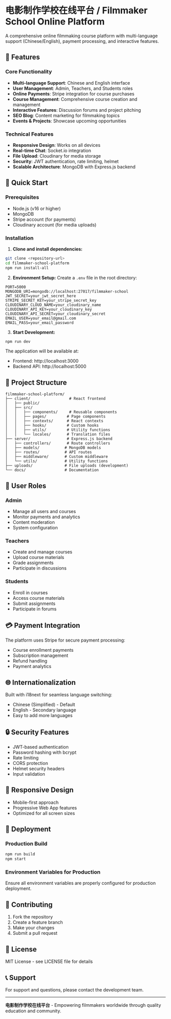 # 电影制作学校在线平台 / Filmmaker School Online Platform

A comprehensive online filmmaking course platform with multi-language support (Chinese/English), payment processing, and interactive features.

## 🌟 Features

### Core Functionality
- **Multi-language Support**: Chinese and English interface
- **User Management**: Admin, Teachers, and Students roles
- **Online Payments**: Stripe integration for course purchases
- **Course Management**: Comprehensive course creation and management
- **Interactive Features**: Discussion forums and project pitching
- **SEO Blog**: Content marketing for filmmaking topics
- **Events & Projects**: Showcase upcoming opportunities

### Technical Features
- **Responsive Design**: Works on all devices
- **Real-time Chat**: Socket.io integration
- **File Upload**: Cloudinary for media storage
- **Security**: JWT authentication, rate limiting, helmet
- **Scalable Architecture**: MongoDB with Express.js backend

## 🚀 Quick Start

### Prerequisites
- Node.js (v16 or higher)
- MongoDB
- Stripe account (for payments)
- Cloudinary account (for media uploads)

### Installation

1. **Clone and install dependencies:**
```bash
git clone <repository-url>
cd filmmaker-school-platform
npm run install-all
```

2. **Environment Setup:**
Create a `.env` file in the root directory:
```env
PORT=5000
MONGODB_URI=mongodb://localhost:27017/filmmaker-school
JWT_SECRET=your_jwt_secret_here
STRIPE_SECRET_KEY=your_stripe_secret_key
CLOUDINARY_CLOUD_NAME=your_cloudinary_name
CLOUDINARY_API_KEY=your_cloudinary_key
CLOUDINARY_API_SECRET=your_cloudinary_secret
EMAIL_USER=your_email@gmail.com
EMAIL_PASS=your_email_password
```

3. **Start Development:**
```bash
npm run dev
```

The application will be available at:
- Frontend: http://localhost:3000
- Backend API: http://localhost:5000

## 📁 Project Structure

```
filmmaker-school-platform/
├── client/                 # React frontend
│   ├── public/
│   ├── src/
│   │   ├── components/     # Reusable components
│   │   ├── pages/         # Page components
│   │   ├── contexts/      # React contexts
│   │   ├── hooks/         # Custom hooks
│   │   ├── utils/         # Utility functions
│   │   └── locales/       # Translation files
├── server/                # Express.js backend
│   ├── controllers/       # Route controllers
│   ├── models/           # MongoDB models
│   ├── routes/           # API routes
│   ├── middleware/       # Custom middleware
│   └── utils/            # Utility functions
├── uploads/              # File uploads (development)
└── docs/                 # Documentation
```

## 🎯 User Roles

### Admin
- Manage all users and courses
- Monitor payments and analytics
- Content moderation
- System configuration

### Teachers
- Create and manage courses
- Upload course materials
- Grade assignments
- Participate in discussions

### Students
- Enroll in courses
- Access course materials
- Submit assignments
- Participate in forums

## 💳 Payment Integration

The platform uses Stripe for secure payment processing:
- Course enrollment payments
- Subscription management
- Refund handling
- Payment analytics

## 🌐 Internationalization

Built with i18next for seamless language switching:
- Chinese (Simplified) - Default
- English - Secondary language
- Easy to add more languages

## 🔒 Security Features

- JWT-based authentication
- Password hashing with bcrypt
- Rate limiting
- CORS protection
- Helmet security headers
- Input validation

## 📱 Responsive Design

- Mobile-first approach
- Progressive Web App features
- Optimized for all screen sizes

## 🚀 Deployment

### Production Build
```bash
npm run build
npm start
```

### Environment Variables for Production
Ensure all environment variables are properly configured for production deployment.

## 🤝 Contributing

1. Fork the repository
2. Create a feature branch
3. Make your changes
4. Submit a pull request

## 📄 License

MIT License - see LICENSE file for details

## 📞 Support

For support and questions, please contact the development team.

---

**电影制作学校在线平台** - Empowering filmmakers worldwide through quality education and community. 